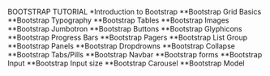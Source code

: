 BOOTSTRAP TUTORIAL
*Introduction to Bootstrap
**Bootstrap Grid Basics
**Bootstrap Typography
**Bootstrap Tables
**Bootstrap Images
**Bootstrap Jumbotron
**Bootstrap Buttons
**Bootstrap Glyphicons
**Bootstrap Progress Bars
**Bootstrap Pagers
**Bootstrap List Group
**Bootstrap Panels
**Bootstrap Dropdrowns
**Bootstrap Collapse
**Bootstrap Tabs/Pills
**Bootstrap Navbar
**Bootstrap forms
**Bootstrap Input
**Bootstrap Input size
**Bootstrap Carousel
**Bootstrap Model

